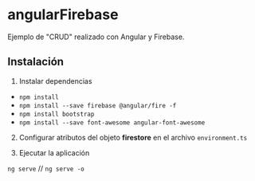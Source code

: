 # angularFirebase

Ejemplo de "CRUD" realizado con Angular y Firebase.

## Instalación

1. Instalar dependencias
- ```npm install```
- ```npm install --save firebase @angular/fire -f```
- ```npm install bootstrap```
- ```npm install --save font-awesome angular-font-awesome```

2. Configurar atributos del objeto **firestore** en el archivo ```environment.ts```

3. Ejecutar la aplicación

```ng serve``` // ```ng serve -o```
